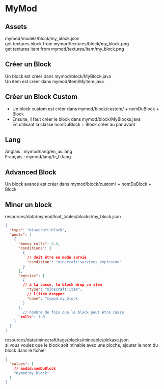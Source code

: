 # MyMod

## Assets
mymod/models/block/my_block.json <br>
get textures block from mymod/textures/block/my_block.png <br>
get textures item from mymod/textures/item/my_block.png <br>

## Créer un Block
Un block est créer dans mymod/block/MyBlock.java <br>
Un item est créer dans mymod/item/MyItem.java <br>

## Créer un Block Custom
- Un block custom est créer dans mymod/block/custom/ + nomDuBlock + Block <br>
- Ensuite, il faut créer le block dans mymod/block/MyBlocks.java <br>
  En utilisant la classe nomDuBlock + Block créer au par avant
## Lang
Anglais : mymod/lang/en_us.lang <br>
Français : mymod/lang/fr_fr.lang <br>

## Advanced Block
Un block avancé est créer dans mymod/block/custom/ + nomDuBlock + Block <br>

## Miner un block
resources/data/mymod/loot_tables/blocks/my_block.json <br>
```json
{
  "type": "minecraft:block",
  "pools": [
    {
      "bonus_rolls": 0.0,
      "conditions": [
        {
          // doit être en mode survie
          "condition": "minecraft:survives_explosion"
        }
      ],
      "entries": [
        {
        // à la casse, le block drop un item
          "type": "minecraft:item",
          // l(item dropper
          "name": "mymod:my_block
        }
      ],
        // nombre de fois que le block peut être cassé
      "rolls": 1.0
    }
  ]
}
```

resources/data/minecraft/tags/blocks/mineable/pickaxe.json <br>
si vous voulez que le block soit minable avec une pioche, ajouter le nom du block dans le fichier <br>
```json
{
  "values": [
    // modid:nomDuBlock
    "mymod:my_block"
  ]
}
```
